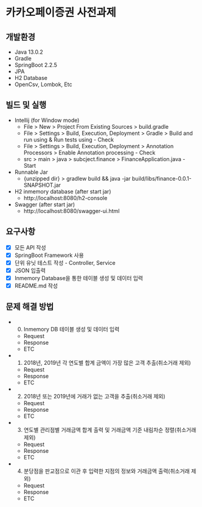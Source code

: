 # 카카오페이증권 사전과제


## 개발환경
- Java       13.0.2
- Gradle
- SpringBoot 2.2.5
- JPA
- H2 Database
- OpenCsv, Lombok, Etc

## 빌드 및 실행
- Intellij (for Window mode)
  - File > New > Project From Existing Sources > build.gradle
  - File > Settings > Build, Execution, Deployment > Gradle > Build and run using & Run tests using - Check
  - File > Settings > Build, Execution, Deployment > Annotation Processors > Enable Annotation processing - Check
  - src > main > java > subcject.finance > FinanceApplication.java - Start
- Runnable Jar
  - {unzipped dir} > gradlew build && java -jar build/libs/finance-0.0.1-SNAPSHOT.jar
- H2 inmemory database (after start jar)
  - http://localhost:8080/h2-console
- Swagger (after start jar)
  - http://localhost:8080/swagger-ui.html

## 요구사항
  - [x] 모든 API 작성
  - [x] SpringBoot Framework 사용
  - [x] 단위 유닛 테스트 작성 - Controller, Service
  - [x] JSON 입출력
  - [x] Inmemory Database을 통한 테이블 생성 및 데이터 입력
  - [x] README.md 작성

## 문제 해결 방법
- 0. Inmemory DB 테이블 생성 및 데이터 입력
  - Request
  - Response
  - ETC
- 1. 2018년, 2019년 각 연도별 합계 금액이 가장 많은 고객 추출(취소거래 제외)
  - Request
  - Response
  - ETC
- 2. 2018년 또는 2019년에 거래가 없는 고객을 추출(취소거래 제외)
  - Request
  - Response
  - ETC
- 3. 연도별 관리점별 거래금액 합계 출력 및 거래금액 기준 내림차순 정렬(취소거래 제외)
  - Request
  - Response
  - ETC
- 4. 분당점을 판교점으로 이관 후 입력한 지점의 정보와 거래금액 출력(취소거래 제외)
  - Request
  - Response
  - ETC
